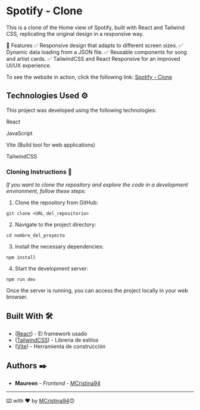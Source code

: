 # Spotify - Clone

This is a clone of the Home view of Spotify, built with React and Tailwind CSS, replicating the original design in a responsive way.

📌 Features
✅ Responsive design that adapts to different screen sizes.
✅ Dynamic data loading from a JSON file.
✅ Reusable components for song and artist cards.
✅ TailwindCSS and React Responsive for an improved UI/UX experience.

To see the website in action, click the following link: [Spotify - Clone](https://spotify-clone-self-gamma-39.vercel.app/)

## Technologies Used ⚙️

This project was developed using the following technologies:

React

JavaScript

Vite (Build tool for web applications)

TailwindCSS

### Cloning Instructions 🔧

_If you want to clone the repository and explore the code in a development environment, follow these steps:_

1. Clone the repository from GitHub:

```
git clone <URL_del_repositorio>
```

2. Navigate to the project directory:

```
cd nombre_del_proyecto
```

3. Install the necessary dependencies:

```
npm install
```

4. Start the development server:

```
npm run dev
```

Once the server is running, you can access the project locally in your web browser.

## Built With 🛠️

- ([React](https://es.react.dev/learn/installation)) - El framework usado
- ([TailwindCSS](https://tailwindcss.com/docs/installation/using-vite)) - Libreria de estilos
- ([Vite](https://es.vitejs.dev/guide/)) - Herramienta de construcción

## Authors ✒️

- **Maureen** - _Frontend_ - [MCristina94](https://github.com/MCristina94)

---

⌨️ with ❤️ by [MCristina94](https://github.com/MCristina94)😊
